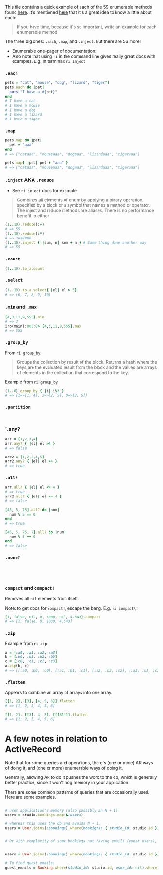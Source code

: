 This file contains a quick example of each of the 59 enumerable methods found [here](https://ruby-doc.org/core-3.0.2/Enumerable.html). It's mentioned [here](https://www.youtube.com/watch?v=nZNfSQKC-Yk&t=14m10s) that it's a great idea to know a little about each: 

> If you have time, because it's so important, write an example for each enumerable method

The three big ones: `.each`, `.map`, and `.inject`. But there are 56 more!


- Enumerable one-pager of documentation: 
- Also note that using `ri` in the command line gives really great docs with examples. E.g. in terminal: `ri inject`



### `.each`


```ruby
pets = "cat", "mouse", "dog", "lizard", "tiger"]
pets.each do |pet| 
  puts "I have a #{pet}"
end
# I have a cat
# I have a mouse
# I have a dog
# I have a lizard
# I have a tiger 
```



### `.map`

```ruby
pets.map do |pet| 
  pet + "aaa"
end
# => ["cataaa", "mouseaaa", "dogaaa", "lizardaaa", "tigeraaa"]

pets.map{ |pet| pet + "aaa" }
# => ["cataaa", "mouseaaa", "dogaaa", "lizardaaa", "tigeraaa"]
```

### `.inject` AKA `.reduce` 

- See `ri inject` docs for example

> Combines all elements of enum by applying a binary operation, specified by a block or a symbol that names a method or operator. The inject and reduce methods are aliases. There is no performance benefit to either.

```ruby
(1..10).reduce(:+)
# => 55
(1..10).reduce(:*)
# => 3628800
(1..10).inject { |sum, n| sum + n } # Same thing done another way
# => 55
```

### `.count` 

```ruby
(1..10).to_a.count
```

### `.select`

```ruby
(1..10).to_a.select{ |el| el > 5}
# => [6, 7, 8, 9, 10]
```

### `.min` and `.max` 


```ruby
[4,3,11,9,555].min
# => 3
irb(main):005:0> [4,3,11,9,555].max
# => 555
```





### `.group_by` 

From `ri group_by`:

> Groups the collection by result of the block.  Returns a hash where the keys are the evaluated result from the block and the values are arrays of elements in the collection that correspond to the key.	

Example from `ri group_by`

```ruby
(1..6).group_by { |i| i%3 }
# => {1=>[1, 4], 2=>[2, 5], 0=>[3, 6]}
```








### `.partition` 



```ruby



```





### `.any? 


```ruby
arr = [1,2,3,4]
arr.any? { |el| el >4 }
# => false

arr2 = [1,2,3,4,5]
arr2.any? { |el| el >4 }
# => true 
```







### `.all?` 


```ruby
arr.all? { |el| el <= 4 }
# => true
arr2.all? { |el| el <= 4 }
# => false

[45, 5, 75].all? do |num|
  num % 5 == 0
end
# => true

[45, 5, 75, 7].all? do |num| 
  num % 5 == 0 
end
# => false
```








### `.none?` 


```ruby





```



### `compact` and `compact!`

Removes all `nil` elements from itself. 

Note: to get docs for `compact!`, escape the bang. E.g. `ri compact\!`


```ruby
[1, false, nil, 0, 1000, nil, 4.543].compact
# => [1, false, 0, 1000, 4.543]
```






### `.zip` 

Example from `ri zip`

```ruby
a = [:a0, :a1, :a2, :a3]
b = [:b0, :b1, :b2, :b3]
c = [:c0, :c1, :c2, :c3]
a.zip(b, c)
# => [[:a0, :b0, :c0], [:a1, :b1, :c1], [:a2, :b2, :c2], [:a3, :b3, :c3]]
```



### `.flatten`

Appears to combine an array of arrays into one array. 


```ruby
[[1, 2], [3], [4, 5, 6]].flatten
# => [1, 2, 3, 4, 5, 6]

[[1, 2], [[3], 4, 5], [[[6]]]].flatten
# => [1, 2, 3, 4, 5, 6]
```











# A few notes in relation to ActiveRecord

Note that for some queries and operations, there's (one or more) AR ways of doing it, and (one or more) enumerable ways of doing it.

Generally, allowing AR to do it pushes the work to the db, which is generally better practice, since it won't hog memory in your application.

There are some common patterns of queries that are occasionally used. Here are some examples.



```ruby

# uses application's memory (also possibly an N + 1)
users = studio.bookings.map(&:users)

# whereas this uses the db and avoids N + 1.
users = User.joins(:bookings).where(bookigns: { studio_id: studio.id }).distinct


# Or with complexity of some bookings not having emails (guest users), claude suggests using two queries:


users = User.joins(:bookings).where(bookings: { studio_id: studio.id }).distinct

# To find guest emails:
guest_emails = Booking.where(studio_id: studio.id, user_id: nil).where.not(email: nil).pluck(:email).uniq


```












